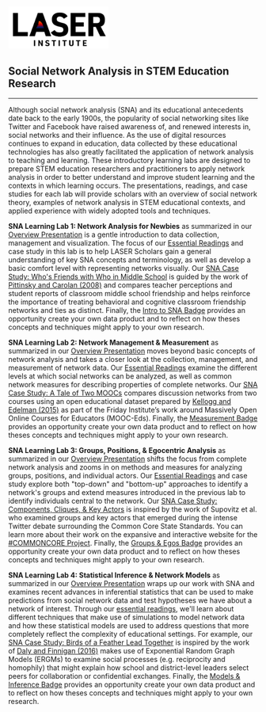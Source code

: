 <img src="lab-1/img/LASERLogos_Horz Logo v2 copy.jpg" width="40%"/>

## Social Network Analysis in STEM Education Research

------------------------------------------------------------------------

Although social network analysis (SNA) and its educational antecedents date back to the early 1900s, the popularity of social networking sites like Twitter and Facebook have raised awareness of, and renewed interests in, social networks and their influence. As the use of digital resources continues to expand in education, data collected by these educational technologies has also greatly facilitated the application of network analysis to teaching and learning. These introductory learning labs are designed to prepare STEM education researchers and practitioners to apply network analysis in order to better understand and improve student learning and the contexts in which learning occurs. The presentations, readings, and case studies for each lab will provide scholars with an overview of social network theory, examples of network analysis in STEM educational contexts, and applied experience with widely adopted tools and techniques.

**SNA Learning Lab 1: Network Analysis for Newbies** as summarized in our [Overview Presentation](https://laser-institute.github.io/network-analysis/lab-1/sna-lab-1-slides.html#1) is a gentle introduction to data collection, management and visualization. The focus of our [Essential Readings](https://laser-institute.github.io/network-analysis/lab-1/sna-lab-1-readings.html) and case study in this lab is to help LASER Scholars gain a general understanding of key SNA concepts and terminology, as well as develop a basic comfort level with representing networks visually. Our [SNA Case Study: Who's Friends with Who in Middle School](https://laser-institute.github.io/network-analysis/lab-1/sna-lab-1-case-study-key.html) is guided by the work of [Pittinsky and Carolan (2008)](https://link.springer.com/article/10.1007/s11218-007-9046-7) and compares teacher perceptions and student reports of classroom middle school friendship and helps reinforce the importance of treating behavioral and cognitive classroom friendship networks and ties as distinct. Finally, the [Intro to SNA Badge](https://laser-institute.github.io/network-analysis/lab-1/sna-lab-1-badge.html) provides an opportunity create your own data product and to reflect on how theses concepts and techniques might apply to your own research.

**SNA Learning Lab 2: Network Management & Measurement** as summarized in our [Overview Presentation](https://laser-institute.github.io/network-analysis/lab-2/sna-lab-2-slides.html#1) moves beyond basic concepts of network analysis and takes a closer look at the collection, management, and measurement of network data. Our [Essential Readings](https://github.com/laser-institute/essential-readings/tree/main/sna-labs/sna-lab-2) examine the different levels at which social networks can be analyzed, as well as common network measures for describing properties of complete networks. Our [SNA Case Study: A Tale of Two MOOCs](https://laser-institute.github.io/network-analysis/lab-2/sna-lab-2-case-study-key.html) compares discussion networks from two courses using an open educational dataset prepared by [Kellogg and Edelman (2015)](https://bera-journals.onlinelibrary.wiley.com/doi/full/10.1111/bjet.12312) as part of the Friday Institute’s work around Massively Open Online Courses for Educators (MOOC-Eds). Finally, the [Measurement Badge](https://laser-institute.github.io/network-analysis/lab-2/sna-lab-2-badge.html) provides an opportunity create your own data product and to reflect on how theses concepts and techniques might apply to your own research.

**SNA Learning Lab 3: Groups, Positions, & Egocentric Analysis** as summarized in our [Overview Presentation](https://laser-institute.github.io/network-analysis/lab-3/sna-lab-3-slides.html#1) shifts the focus from complete network analysis and zooms in on methods and measures for analyzing groups, positions, and individual actors. Our [Essential Readings](https://github.com/laser-institute/essential-readings/tree/main/sna-labs/sna-lab-3) and case study explore both "top-down" and "bottom-up" approaches to identify a network's groups and extend measures introduced in the previous lab to identify individuals central to the network. Our [SNA Case Study: Components, Cliques, & Key Actors](https://laser-institute.github.io/network-analysis/lab-3/sna-lab-3-case-study-key.html) is inspired by the work of Supovitz et al. who examined groups and key actors that emerged during the intense Twitter debate surrounding the Common Core State Standards. You can learn more about their work on the expansive and interactive website for the [#COMMONCORE Project](https://www.hashtagcommoncore.com/). Finally, the [Groups & Egos Badge](https://laser-institute.github.io/network-analysis/lab-3/sna-lab-3-badge.html) provides an opportunity create your own data product and to reflect on how theses concepts and techniques might apply to your own research.

**SNA Learning Lab 4: Statistical Inference & Network Models** as summarized in our [Overview Presentation](https://laser-institute.github.io/network-analysis/lab-4/sna-lab-4-slides.html#1) wraps up our work with SNA and examines recent advances in inferential statistics that can be used to make predictions from social network data and test hypotheses we have about a network of interest. Through our [essential readings](https://github.com/laser-institute/essential-readings/tree/main/sna-labs/sna-lab-4), we'll learn about different techniques that make use of simulations to model network data and how these statistical models are used to address questions that more completely reflect the complexity of educational settings. For example, our [SNA Case Study: Birds of a Feather Lead Together](https://laser-institute.github.io/network-analysis/lab-4/sna-lab-4-case-key.html) is inspired by the work of [Daly and Finnigan (2016)](https://journals.sagepub.com/doi/full/10.3102/0002831210368990) makes use of Exponential Random Graph Models (ERGMs) to examine social processes (e.g. reciprocity and homophily) that might explain how school and district-level leaders select peers for collaboration or confidential exchanges. Finally, the [Models & Inference Badge](https://laser-institute.github.io/network-analysis/lab-4/sna-lab-4-badge.html) provides an opportunity create your own data product and to reflect on how theses concepts and techniques might apply to your own research.
